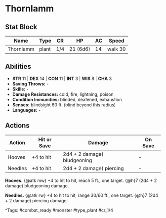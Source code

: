 # Thornlamm

## Stat Block

| Name | Type | CR | HP | AC | Speed |
|------|------|----|----|----|-------|
| Thornlamm | plant | 1/4 | 21 (6d6) | 14 | walk 30 |

## Abilities

- **STR** 11 | **DEX** 14 | **CON** 11 | **INT** 3 | **WIS** 8 | **CHA** 3
- **Saving Throws:** -  
- **Skills:** -  
- **Damage Resistances:** cold, fire, lightning, poison  
- **Condition Immunities:** blinded, deafened, exhaustion  
- **Senses:** blindsight 60 ft. (blind beyond this radius)  
- **Languages:** -


## Actions

| Action | Hit or Save | Damage | On Save |
|--------|--------------|--------|----------|
| Hooves | +4 to hit | 2d4 + 2 damage) bludgeoning | - |
| Needles | +4 to hit | 2d4 + 2 damage) piercing | - |

**Hooves.** {@atk mw} +4 to hit to hit, reach 5 ft., one target. {@h}7 (2d4 + 2 damage) bludgeoning damage.

**Needles.** {@atk rw} +4 to hit to hit, range 30/60 ft., one target. {@h}7 (2d4 + 2 damage) piercing damage.


^Tags: #combat_ready #monster #type_plant #cr_1/4
